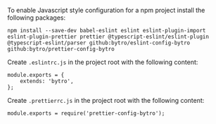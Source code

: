 To enable Javascript style configuration for a npm project install the following packages:
```
npm install --save-dev babel-eslint eslint eslint-plugin-import eslint-plugin-prettier prettier @typescript-eslint/eslint-plugin @typescript-eslint/parser github:bytro/eslint-config-bytro github:bytro/prettier-config-bytro
```

Create `.eslintrc.js` in the project root with the following content:
```
module.exports = {
    extends: 'bytro',
};
```

Create `.prettierrc.js` in the project root with the following content:
```
module.exports = require('prettier-config-bytro');
```
